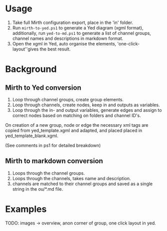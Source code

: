 # Usage

1. Take full Mirth configuration export, place in the 'in' folder.  
2. Run `mirth-to-yed.ps1` to generate a Yed diagram (xgml format), additionally, run `yed-to-md.ps1` to generate a list of channel groups, channel names and descriptions in markdown format.  
3. Open the xgml in Yed, auto organise the elements, 'one-click-layout''gives the best result.  

# Background
## Mirth to Yed conversion

1. Loop through channel groups, create group elements.  
2. Loop through channels, create nodes, keep in and outputs as variables.
3. Loop through the in- and output variables, generate edges and assign to correct nodes based on matching on folders and channel ID's.

On creation of a new group, node or edge the necessary xml tags are copied from yed_template.xgml and adapted, and placed placed in yed_template_blank.xgml.

(See comments in ps1 for detailed breakdown)

## Mirth to markdown conversion

1. Loops through the channel groups.
2. Loops through the channels, takes name and description.
3. channels are matched to their channel groups and saved as a single string in the ou/*.md file.

# Examples
TODO: images -> overview, anon corner of group, one click layout in yed.